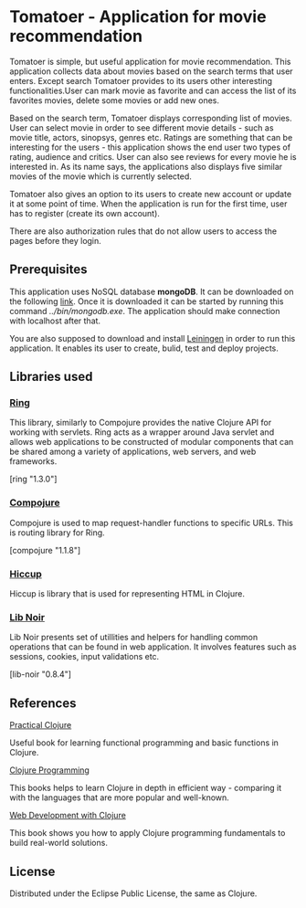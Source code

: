 # Tomatoer - Application for movie recommendation

Tomatoer is simple, but useful application for movie recommendation. This application collects data about movies based on the search terms that user enters. Except search Tomatoer provides to its users other interesting functionalities.User can mark movie as favorite and can access the list of its favorites movies, delete some movies or add new ones. 

Based on the search term, Tomatoer displays corresponding list of movies. User can select movie in order to see different movie details - such as movie title, actors, sinopsys, genres etc. Ratings are something that can be interesting for the users - this application shows the end user two types of rating, audience and critics. User can also see reviews for every movie he is interested in. As its name says, the applications also displays five similar movies of the movie which is currently selected.

Tomatoer also gives an option to its users to create new account or update it at some point of time. When the application is run for the first time, user has to register (create its own account).

There are also authorization rules that do not allow users to access the pages before they login.

## Prerequisites

This application uses NoSQL database **mongoDB**. It can be downloaded on the following [link](http://www.mongodb.org). Once it is downloaded it can be started by running this command *../bin/mongodb.exe*. The application should make connection with localhost after that. 

You are also supposed to download and install [Leiningen](http://leiningen.org) in order to run this application.  It enables its user to create, bulid, test and deploy projects.

## Libraries used

### [Ring](https://github.com/ring-clojure/ring) 

This library, similarly to Compojure provides the native Clojure API for working with servlets. Ring acts as a wrapper around Java servlet and allows web applications to be constructed of modular components that can be shared among a variety of applications, web servers, and web frameworks.

[ring "1.3.0"]

### [Compojure](https://github.com/weavejester/compojure)

Compojure is used to map request-handler functions to specific URLs. This is routing library for Ring.

[compojure "1.1.8"]

### [Hiccup](https://github.com/weavejester/hiccup) 

Hiccup is library that is used for representing HTML in Clojure.

### [Lib Noir](https://github.com/noir-clojure/lib-noir)

Lib Noir presents set of utillities and helpers for handling common operations that can be found in web application. It involves features such as sessions, cookies, input validations etc.

[lib-noir "0.8.4"]

## References

[Practical Clojure](http://www.amazon.com/Practical-Clojure-Experts-Voice-Source-ebook/dp/B003VM7G3S)

Useful book for learning functional programming and basic functions in Clojure.

[Clojure Programming](http://www.amazon.com/Clojure-Programming-Chas-Emerick/dp/1449394701/ref=pd_sim_b_1?ie=UTF8&refRID=0KCSHHVCSA3Z3YCX6JAF)

This books helps to learn Clojure in depth in efficient way - comparing it with the languages that are more popular and well-known.

[Web Development with Clojure](http://www.amazon.com/Web-Development-Clojure-Build-Bulletproof/dp/1937785645/ref=pd_sim_b_3?ie=UTF8&refRID=0KCSHHVCSA3Z3YCX6JAF)

This book shows you how to apply Clojure programming fundamentals to build real-world solutions.

## License

Distributed under the Eclipse Public License, the same as Clojure.
